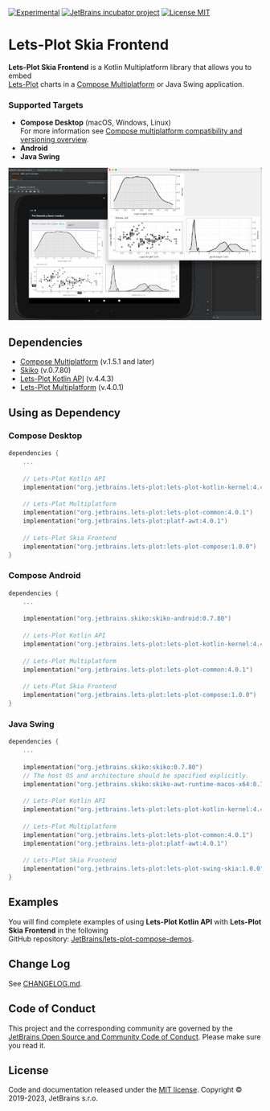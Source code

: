 [![Experimental](https://kotl.in/badges/experimental.svg)](https://kotlinlang.org/docs/components-stability.html)
[![JetBrains incubator project](https://jb.gg/badges/incubator.svg)](https://confluence.jetbrains.com/display/ALL/JetBrains+on+GitHub)
[![License MIT](https://img.shields.io/badge/License-MIT-yellow.svg)](https://raw.githubusercontent.com/JetBrains/lets-plot-skia/master/LICENSE)


# Lets-Plot Skia Frontend

**Lets-Plot Skia Frontend** is a Kotlin Multiplatform library that allows you to embed \
[Lets-Plot](https://github.com/JetBrains/lets-plot) charts in a [Compose Multiplatform](https://github.com/JetBrains/compose-multiplatform) or Java Swing application.

### Supported Targets
- **Compose Desktop** (macOS, Windows, Linux)\
  For more information see [Compose multiplatform compatibility and versioning overview](https://github.com/JetBrains/compose-multiplatform/blob/master/VERSIONING.md). 
- **Android**
- **Java Swing**

![Splash](img-2.png)

## Dependencies

- [Compose Multiplatform](https://github.com/JetBrains/compose-multiplatform) (v.1.5.1 and later)
- [Skiko](https://github.com/JetBrains/skiko) (v.0.7.80)
- [Lets-Plot Kotlin API](https://github.com/JetBrains/lets-plot-kotlin) (v.4.4.3)
- [Lets-Plot Multiplatform](https://github.com/JetBrains/lets-plot) (v.4.0.1)

## Using as Dependency

### Compose Desktop

```kotlin
dependencies {
    ...

    // Lets-Plot Kotlin API 
    implementation("org.jetbrains.lets-plot:lets-plot-kotlin-kernel:4.4.3")

    // Lets-Plot Multiplatform 
    implementation("org.jetbrains.lets-plot:lets-plot-common:4.0.1")
    implementation("org.jetbrains.lets-plot:platf-awt:4.0.1")

    // Lets-Plot Skia Frontend
    implementation("org.jetbrains.lets-plot:lets-plot-compose:1.0.0")
}
```

### Compose Android

```kotlin
dependencies {
    ...

    implementation("org.jetbrains.skiko:skiko-android:0.7.80")

    // Lets-Plot Kotlin API 
    implementation("org.jetbrains.lets-plot:lets-plot-kotlin-kernel:4.4.3")

    // Lets-Plot Multiplatform 
    implementation("org.jetbrains.lets-plot:lets-plot-common:4.0.1")

    // Lets-Plot Skia Frontend
    implementation("org.jetbrains.lets-plot:lets-plot-compose:1.0.0")
}
```

### Java Swing

```kotlin
dependencies {
    ...

    implementation("org.jetbrains.skiko:skiko:0.7.80")
    // The host OS and architecture should be specified explicitly.
    implementation("org.jetbrains.skiko:skiko-awt-runtime-macos-x64:0.7.80")

    // Lets-Plot Kotlin API 
    implementation("org.jetbrains.lets-plot:lets-plot-kotlin-kernel:4.4.3")

    // Lets-Plot Multiplatform 
    implementation("org.jetbrains.lets-plot:lets-plot-common:4.0.1")
    implementation("org.jetbrains.lets-plot:platf-awt:4.0.1")

    // Lets-Plot Skia Frontend
    implementation("org.jetbrains.lets-plot:lets-plot-swing-skia:1.0.0")
}
```

## Examples

You will find complete examples of using **Lets-Plot Kotlin API** with **Lets-Plot Skia Frontend** in the following\
GitHub repository: [JetBrains/lets-plot-compose-demos](https://github.com/JetBrains/lets-plot-compose-demos).

## Change Log

See [CHANGELOG.md](https://github.com/JetBrains/lets-plot-skia/blob/master/CHANGELOG.md).

## Code of Conduct

This project and the corresponding community are governed by the
[JetBrains Open Source and Community Code of Conduct](https://confluence.jetbrains.com/display/ALL/JetBrains+Open+Source+and+Community+Code+of+Conduct).
Please make sure you read it.

## License

Code and documentation released under
the [MIT license](https://github.com/JetBrains/lets-plot-skia/blob/master/LICENSE).
Copyright © 2019-2023, JetBrains s.r.o.
